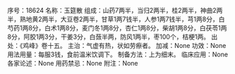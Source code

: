 序号：18624
名称：玉筵散
组成：山药7两半，当归2两半，桂2两半，神曲2两半，熟地黄2两半，大豆卷2两半，甘草1两7钱半，人参1两7钱半，芎1两8分，白芍药1两8分，白术1两8分，麦门冬1两8分，杏仁1两8分，柴胡1两8分，白茯苓1两8分，阿胶1两3分，干姜3分，白蔹半两，防风1两半，枣100个，桔梗1两。
出处：《鸡峰》卷十五。
主治：气虚有热，状如劳瘵者。
加减：None
功效：None
用法用量：每服3钱，食前温米饮调下。
制备方法：上为细末。
临床应用：None
各家论述：None
用药禁忌：None
附注：None
